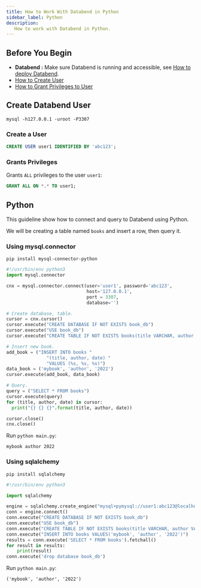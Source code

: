 ```yaml
---
title: How to Work With Databend in Python
sidebar_label: Python
description:
   How to work with Databend in Python.
---
```


## Before You Begin

* **Databend :** Make sure Databend is running and accessible, see [How to deploy Databend](/doc/deploy).
* [How to Create User](../14-sql-commands/00-ddl/30-user/01-user-create-user.md)
* [How to Grant Privileges to User](../14-sql-commands/00-ddl/30-user/10-grant-privileges.md)

## Create Databend User

```shell
mysql -h127.0.0.1 -uroot -P3307
```

### Create a User

```sql
CREATE USER user1 IDENTIFIED BY 'abc123';
```

### Grants Privileges

Grants `ALL` privileges to the user `user1`:
```sql
GRANT ALL ON *.* TO user1;
```

## Python

This guideline show how to connect and query to Databend using Python.

We will be creating a table named `books` and insert a row, then query it.

### Using mysql.connector

```shell
pip install mysql-connector-python
```

```python title='main.py'
#!/usr/bin/env python3
import mysql.connector

cnx = mysql.connector.connect(user='user1', password='abc123',
                              host='127.0.0.1',
							  port = 3307,
                              database='')

# Create database, table.
cursor = cnx.cursor()
cursor.execute("CREATE DATABASE IF NOT EXISTS book_db")
cursor.execute("USE book_db")
cursor.execute("CREATE TABLE IF NOT EXISTS books(title VARCHAR, author VARCHAR, date VARCHAR)")

# Insert new book. 
add_book = ("INSERT INTO books "
               "(title, author, date) "
               "VALUES (%s, %s, %s)")
data_book = ('mybook', 'author', '2022')
cursor.execute(add_book, data_book)

# Query.
query = ("SELECT * FROM books")
cursor.execute(query)
for (title, author, date) in cursor:
  print("{} {} {}".format(title, author, date))

cursor.close()
cnx.close()
```

Run `python main.py`:
```text
mybook author 2022
```

### Using sqlalchemy

```shell
pip install sqlalchemy
```

```python title='main.py'
#!/usr/bin/env python3

import sqlalchemy

engine = sqlalchemy.create_engine("mysql+pymysql://user1:abc123@localhost:3307/")
conn = engine.connect()
conn.execute("CREATE DATABASE IF NOT EXISTS book_db")
conn.execute("USE book_db")
conn.execute("CREATE TABLE IF NOT EXISTS books(title VARCHAR, author VARCHAR, date VARCHAR)")
conn.execute("INSERT INTO books VALUES('mybook', 'author', '2022')")
results = conn.execute('SELECT * FROM books').fetchall()
for result in results:
    print(result)
conn.execute('drop database book_db')

```

Run `python main.py`:
```text
('mybook', 'author', '2022')
```
